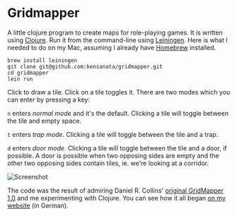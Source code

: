 Gridmapper
==========

A little clojure program to create maps for role-playing games. It is
written using [Clojure](http://clojure.org/). Run it from the
command-line using [Leiningen](http://leiningen.org/). Here is what I
needed to do on my Mac, assuming I already have
[Homebrew](http://brew.sh/) installed.

    brew install leiningen
    git clone git@github.com:kensanata/gridmapper.git
	cd gridmapper
	lein run

Click to draw a tile. Click on a tile toggles it. There are two modes
which you can enter by pressing a key:

`n` enters *normal mode* and it's the default. Clicking a tile will
toggle between the tile and empty space.

`t` enters *trap mode*. Clicking a tile will toggle between the tile
and a trap.

`d` enters *door mode*. Clicking a tile will toggle between the tile
and a door, if possible. A door is possible when two opposing sides
are empty and the other two opposing sides contain tiles, ie. we're
looking at a corridor.

![Screenshot](http://alexschroeder.ch/pics/gridmapper-3.png)

The code was the result of admiring Daniel R. Collins'
[original GridMapper 1.0](http://www.superdan.net/software/gridmapper/)
and me experimenting with Clojure. You can see how it all began
[on my website](http://alexschroeder.ch/wiki/2010-06-10_Clojure_Einf%C3%BChrung)
(in German).
